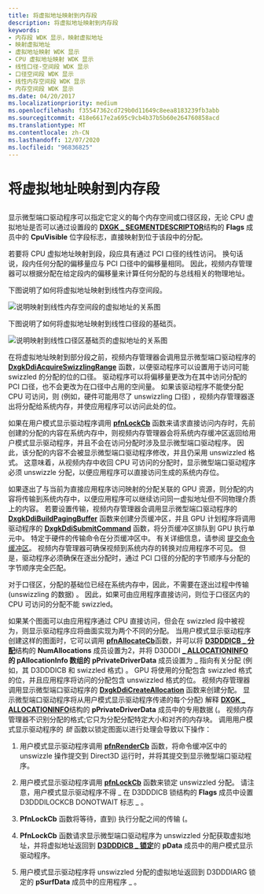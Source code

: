 ```yaml
---
title: 将虚拟地址映射到内存段
description: 将虚拟地址映射到内存段
keywords:
- 内存段 WDK 显示，映射虚拟地址
- 映射虚拟地址
- 虚拟地址映射 WDK 显示
- CPU 虚拟地址映射 WDK 显示
- 线性口径-空间段 WDK 显示
- 口径空间段 WDK 显示
- 线性内存空间段 WDK 显示
- 内存空间段 WDK 显示
ms.date: 04/20/2017
ms.localizationpriority: medium
ms.openlocfilehash: f35547362cd729b0d11649c8eea8183239fb3abb
ms.sourcegitcommit: 418e6617e2a695c9cb4b37b5b60e264760858acd
ms.translationtype: MT
ms.contentlocale: zh-CN
ms.lasthandoff: 12/07/2020
ms.locfileid: "96836825"
---
```

# <a name="mapping-virtual-addresses-to-a-memory-segment"></a>将虚拟地址映射到内存段


## <span id="ddk_mapping_virtual_addresses_to_a_memory_segment_gg"></span><span id="DDK_MAPPING_VIRTUAL_ADDRESSES_TO_A_MEMORY_SEGMENT_GG"></span>


显示微型端口驱动程序可以指定它定义的每个内存空间或口径区段，无论 CPU 虚拟地址是否可以通过设置段的 [**DXGK \_ SEGMENTDESCRIPTOR**](/windows-hardware/drivers/ddi/d3dkmddi/ns-d3dkmddi-_dxgk_segmentdescriptor)结构的 **Flags** 成员中的 **CpuVisible** 位字段标志，直接映射到位于该段中的分配。

若要将 CPU 虚拟地址映射到段，段应具有通过 PCI 口径的线性访问。 换句话说，段内任何分配的偏移量应与 PCI 口径中的偏移量相同。 因此，视频内存管理器可以根据分配在给定段内的偏移量来计算任何分配的与总线相关的物理地址。

下图说明了如何将虚拟地址映射到线性内存空间段。

![说明映射到线性内存空间段的虚拟地址的关系图](images/vrtlmap.png)

下图说明了如何将虚拟地址映射到线性口径段的基础页。

![说明映射到线性口径区基础页的虚拟地址的关系图](images/vrtlmap2.png)

在将虚拟地址映射到部分段之前，视频内存管理器会调用显示微型端口驱动程序的 [**DxgkDdiAcquireSwizzlingRange**](/windows-hardware/drivers/ddi/d3dkmddi/nc-d3dkmddi-dxgkddi_acquireswizzlingrange) 函数，以便驱动程序可以设置用于访问可能 swizzled 的分配的位的口径。 驱动程序可以将偏移量更改为在其中访问分配的 PCI 口径，也不会更改为在口径中占用的空间量。 如果该驱动程序不能使分配 CPU 可访问，则 (例如，硬件可能用尽了 unswizzling 口径) ，视频内存管理器逐出将分配给系统内存，并使应用程序可以访问此处的位。

如果在用户模式显示驱动程序调用 [**pfnLockCb**](/windows-hardware/drivers/ddi/d3dumddi/nc-d3dumddi-pfnd3dddi_lockcb) 函数来请求直接访问内存时，先前创建的分配的内容在系统内存中，则视频内存管理器会将系统内存缓冲区返回给用户模式显示驱动程序，并且不会在访问分配时涉及显示微型端口驱动程序。 因此，该分配的内容不会被显示微型端口驱动程序修改，并且仍采用 unswizzled 格式。 这意味着，从视频内存中收回 CPU 可访问的分配时，显示微型端口驱动程序必须 unswizzle 分配，以便应用程序可以直接访问生成的系统内存位。

如果逐出了与当前为直接应用程序访问映射的分配关联的 GPU 资源，则分配的内容将传输到系统内存中，以便应用程序可以继续访问同一虚拟地址但不同物理介质上的内容。 若要设置传输，视频内存管理器会调用显示微型端口驱动程序的 [**DxgkDdiBuildPagingBuffer**](/windows-hardware/drivers/ddi/d3dkmddi/nc-d3dkmddi-dxgkddi_buildpagingbuffer) 函数来创建分页缓冲区，并且 GPU 计划程序将调用驱动程序的 [**DxgkDdiSubmitCommand**](/windows-hardware/drivers/ddi/d3dkmddi/nc-d3dkmddi-dxgkddi_submitcommand) 函数，将分页缓冲区排队到 GPU 执行单元中。 特定于硬件的传输命令在分页缓冲区中。 有关详细信息，请参阅 [提交命令缓冲区](submitting-a-command-buffer.md)。 视频内存管理器可确保视频到系统内存的转换对应用程序不可见。 但是，驱动程序必须确保在逐出分配时，通过 PCI 口径的分配的字节顺序与分配的字节顺序完全匹配。

对于口径区，分配的基础位已经在系统内存中，因此，不需要在逐出过程中传输 (unswizzling 的数据) 。 因此，如果可由应用程序直接访问，则位于口径区内的 CPU 可访问的分配不能 swizzled。

如果某个图面可以由应用程序通过 CPU 直接访问，但会在 swizzled 段中被视为，则显示驱动程序应将曲面实现为两个不同的分配。 当用户模式显示驱动程序创建这样的图面时，它可以调用 [**pfnAllocateCb**](/windows-hardware/drivers/ddi/d3dumddi/nc-d3dumddi-pfnd3dddi_allocatecb)函数，并可以将 [**D3DDDICB \_ 分配**](/windows-hardware/drivers/ddi/d3dumddi/ns-d3dumddi-_d3dddicb_allocate)结构的 **NumAllocations** 成员设置为2，并将 D3DDDI [**\_ ALLOCATIONINFO**](/windows-hardware/drivers/ddi/d3dukmdt/ns-d3dukmdt-_d3dddi_allocationinfo) **的 pAllocationInfo 数组的** **pPrivateDriverData** 成员设置为 \_ 指向有关分配 (例如，其 D3DDDICB 和 swizzled 格式) 。 GPU 将使用的分配包含 swizzled 格式的位，并且应用程序将访问的分配包含 unswizzled 格式的位。 视频内存管理器调用显示微型端口驱动程序的 [**DxgkDdiCreateAllocation**](/windows-hardware/drivers/ddi/d3dkmddi/nc-d3dkmddi-dxgkddi_createallocation) 函数来创建分配。 显示微型端口驱动程序将从用户模式显示驱动程序传递的每个分配) 解释 [**DXGK \_ ALLOCATIONINFO**](/windows-hardware/drivers/ddi/d3dkmddi/ns-d3dkmddi-_dxgk_allocationinfo)结构的 **pPrivateDriverData** 成员中的专用数据 (。 视频内存管理器不识别分配的格式;它只为分配分配特定大小和对齐的内存块。 调用用户模式显示驱动程序的 *锁* 函数以锁定图面以进行处理会导致以下操作：

1.  用户模式显示驱动程序调用 [**pfnRenderCb**](/windows-hardware/drivers/ddi/d3dumddi/nc-d3dumddi-pfnd3dddi_rendercb) 函数，将命令缓冲区中的 unswizzle 操作提交到 Direct3D 运行时，并将其提交到显示微型端口驱动程序。

2.  用户模式显示驱动程序调用 [**pfnLockCb**](/windows-hardware/drivers/ddi/d3dumddi/nc-d3dumddi-pfnd3dddi_lockcb) 函数来锁定 unswizzled 分配。 请注意，用户模式显示驱动程序不得 \_ 在 D3DDDICB 锁结构的 **Flags** 成员中设置 D3DDDILOCKCB DONOTWAIT 标志 \_ 。

3.  **PfnLockCb** 函数将等待，直到) 执行分配之间的传输 (。

4.  **PfnLockCb** 函数请求显示微型端口驱动程序为 unswizzled 分配获取虚拟地址，并将虚拟地址返回到 [**D3DDDICB \_ 锁定**](/windows-hardware/drivers/ddi/d3dumddi/ns-d3dumddi-_d3dddicb_lock)的 **pData** 成员中的用户模式显示驱动程序。

5.  用户模式显示驱动程序将 unswizzled 分配的虚拟地址返回到 D3DDDIARG 锁定的 **pSurfData** 成员中的应用程序 \_ 。

 

